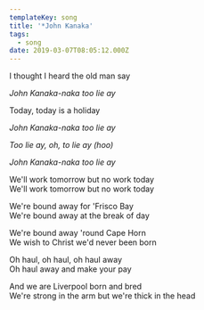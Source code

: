 ```yaml
---
templateKey: song
title: '*John Kanaka'
tags:
  - song
date: 2019-03-07T08:05:12.000Z
---
```

I thought I heard the old man say

_John Kanaka-naka too lie ay_

Today, today is a holiday

_John Kanaka-naka too lie ay_

_Too lie ay, oh, to lie ay (hoo)_

_John Kanaka-naka too lie ay_

We'll work tomorrow but no work today\
We'll work tomorrow but no work today

We're bound away for 'Frisco Bay\
We're bound away at the break of day

We're bound away 'round Cape Horn\
We wish to Christ we'd never been born

Oh haul, oh haul, oh haul away\
Oh haul away and make your pay

And we are Liverpool born and bred\
We're strong in the arm but we're thick in the head
